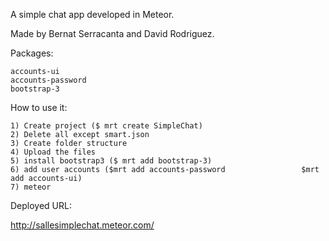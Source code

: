 A simple chat app developed in Meteor.

Made by Bernat Serracanta and David Rodriguez.

Packages:

	accounts-ui
	accounts-password
	bootstrap-3

How to use it:

	1) Create project ($ mrt create SimpleChat)
	2) Delete all except smart.json
	3) Create folder structure
	4) Upload the files
	5) install bootstrap3 ($ mrt add bootstrap-3)
	6) add user accounts ($mrt add accounts-password                 $mrt add accounts-ui)
	7) meteor

Deployed URL:

http://sallesimplechat.meteor.com/
